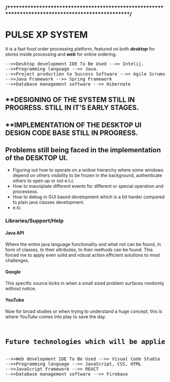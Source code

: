 <h3>/*************************************************************************************************/</h3>


 <h1>PULSE XP SYSTEM</h1> 
 
 <p>It is a fast food order processing platform, featured on both <b><i>desktop</i></b> for stores inside processing and <b><i>web</i></b> for online ordering.</p>

<div>
<pre>
-->>Desktop development IDE To Be Used -->> Intelij.
-->>Programming language -->> Java.
-->>Project production to Success Software -->> Agile Scrums
-->>Java Framework -->> Spring Framework
-->>Database management software -->> Hibernate
</pre>
</div>

<div><h2>**DESIGNING OF THE SYSTEM STILL IN PROGRESS. STILL IN IT'S EARLY STAGES.</h2></div>

<div><h2>**IMPLEMENTATION OF THE DESKTOP UI DESIGN CODE BASE STILL IN PROGRESS.</h2></div>

<div>
 <h2>Problems still being faced in the implementation of the <b>DESKTOP UI</b>.</h2>
 <ul>
  <li>Figuring out how to operate on a widow hierarchy where some windows depend on others visibility to be frozen in the background,
  authenticate others to open up or not e.t.c</li>
  <li>How to mauniplate different events for different or special operation and processess.</li>
  <li>How to debug in GUI based development which is a bit harder compared to plain java classes development.</li>
  <li>e.tc.</li>
 </ul>
</div>

<div>
 <article>
   <h3>Libraries/Support/Help</h3>
   <article>
     <h4>Java API</h4>
     <p>Where the entire java language functionality and what not can be found, in form of classes, to their attributes, to their methods can be found. 
        This forced me to apply even solid and robust action efficient solutions to most challenges.</p>
   </article>
   <article>
     <h4>Google</h4>
     <p>This specific source kicks in when a small sized problem surfaces rondomly without notice.</p>
   </article>
   <article>
     <h4>YouTube</h4>
     <p>Now for broad studies or when trying to understand a huge concept, this is where <i>YouTube</i> comes into play to save the day.</p>
   </article>
 </article>
</div>

<div>
<pre>
 <h2>Future technologies which will be applied or embedded in the system.</h2>
-->>Web development IDE To Be Used -->> Visual Code Studio
-->>Programming language -->> JavaScript, CSS, HTML
-->>JavaScript Framework -->> REACT
-->>Database management software -->> Firebase
</pre>
</div>


